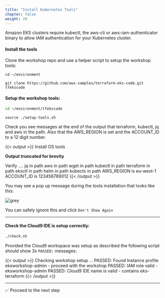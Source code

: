```yaml
---
title: "Install Kubernetes Tools"
chapter: false
weight: 20
---
```


Amazon EKS clusters require kubectl, the aws-cli or aws-iam-authenticator
binary to allow IAM authentication for your Kubernetes cluster.

<!--
When you fist open the IDE you will see the auto load of the git hub repo in the terminal

{{< output >}}
/tmp/git-cloning-runner-1605447789774-026172363884.sh
~/environment $ /tmp/git-cloning-runner-1605447789774-026172363884.sh
Cloning into '/home/ec2-user/environment/tfekscode'...
remote: Enumerating objects: 1032, done.
remote: Counting objects: 100% (1032/1032), done.
remote: Compressing objects: 100% (549/549), done.
remote: Total 1032 (delta 530), reused 976 (delta 474), pack-reused 0
Receiving objects: 100% (1032/1032), 393.22 KiB | 493.00 KiB/s, done.
Resolving deltas: 100% (530/530), done.

Navigate to your cloned repository by typing "cd /home/ec2-user/environment/tfekscode" to start working with "https://github.com/aws-samples/terraform-eks-code.git"

To set your display name run "git config --global user.name YOUR_USER_NAME"
To set your display email run "git config --global user.email YOUR_EMAIL_ADDRESS"

~/environment $ 

{{< /output >}}
-->


#### Install the tools

Clone the workshop repo and use a helper script to setup the workshop tools: 

```
cd ~/environment
```

```
git clone https://github.com/aws-samples/terraform-eks-code.git tfekscode
```


#### Setup the workshop tools:

```bash
cd ~/environment/tfekscode
```


```
source ./setup-tools.sh
```

Check you see messages at the end of the output that terraform, kubectl, jq and aws in the path. Also that the AWS_REGION is set and the ACCOUNT_ID to a 12 digit number.

{{< output >}}
Install OS tools

**Output truncated for brevity**

Verify ....
jq in path
aws in path
wget in path
kubectl in path
terraform in path
eksctl in path
helm in path
kubectx in path
AWS_REGION is eu-west-1
ACCOUNT_ID is 123456789012
{{< /output >}}


You may see a pop up message during the tools installation that looks like this:

![grey](/images/andyt/git-warning.png)

You can safely ignore this and click `Don't Show Again`

---

#### Check the Cloud9 IDE is setup correctly:

```bash
./check.sh
```

Provided the Cloud9 workspace was setup as described the following script should show 3x `PASSED:` messages:

{{< output >}}
Checking workshop setup ...
PASSED: Found Instance profile eksworkshop-admin - proceed with the workshop
PASSED: IAM role valid - eksworkshop-admin
PASSED: Cloud9 IDE name is valid - contains eks-terraform
{{< /output >}}


----


:white_check_mark: Proceed to the next step


